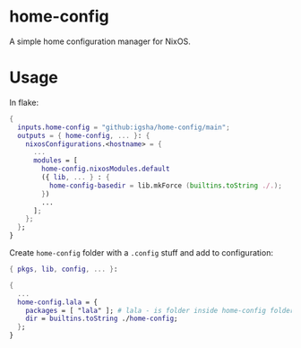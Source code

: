 # home-config

A simple home configuration manager for NixOS.

# Usage

In flake:
```nix
{
  inputs.home-config = "github:igsha/home-config/main";
  outputs = { home-config, ... }: {
    nixosConfigurations.<hostname> = {
      ...
      modules = [
        home-config.nixosModules.default
        ({ lib, ... } : {
          home-config-basedir = lib.mkForce (builtins.toString ./.);
        })
        ...
      ];
    };
  };
}
```

Create `home-config` folder with a `.config` stuff and add to configuration:
```nix
{ pkgs, lib, config, ... }:

{
  ...
  home-config.lala = {
    packages = [ "lala" ]; # lala - is folder inside home-config folder
    dir = builtins.toString ./home-config;
  };
}
```
